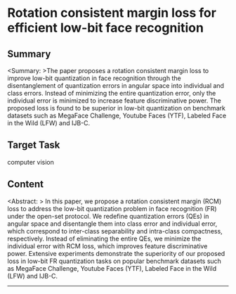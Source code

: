 # Rotation consistent margin loss for efficient low-bit face recognition

## Summary

<Summary: >The paper proposes a rotation consistent margin loss to improve low-bit quantization in face recognition through the disentanglement of quantization errors in angular space into individual and class errors. Instead of minimizing the entire quantization error, only the individual error is minimized to increase feature discriminative power. The proposed loss is found to be superior in low-bit quantization on benchmark datasets such as MegaFace Challenge, Youtube Faces (YTF), Labeled Face in the Wild (LFW) and IJB-C.


## Target Task

computer vision

## Content

<Abstract: > In this paper, we propose a rotation consistent margin (RCM) loss to address the low-bit quantization problem in face recognition (FR) under the open-set protocol. We redefine quantization errors (QEs) in angular space and disentangle them into class error and individual error, which correspond to inter-class separability and intra-class compactness, respectively. Instead of eliminating the entire QEs, we minimize the individual error with RCM loss, which improves feature discriminative power. Extensive experiments demonstrate the superiority of our proposed loss in low-bit FR quantization tasks on popular benchmark datasets such as MegaFace Challenge, Youtube Faces (YTF), Labeled Face in the Wild (LFW) and IJB-C.



---

